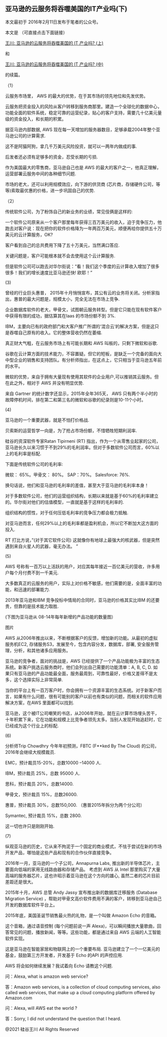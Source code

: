 ## 亚马逊的云服务将吞噬美国的IT产业吗(下)

本文最初于 2016年2月11日发布于笔者的公众号。

本文是 （可直接点击下面链接）

<a href="https://chuan.us/archives/501">王川: 亚马逊的云服务将吞噬美国的 IT 产业吗? (上)</a>

和

<a href="https://chuan.us/archives/503">王川: 亚马逊的云服务将吞噬美国的 IT 产业吗? (中)</a>

的续篇。

（1）

云服务市场里， AWS 的最大的优势，在于其市场的领先地位和先发优势。

云服务把资金投入的风险从客户转移到服务商那里。建造一个全球化的数据中心，功能全面的软件系统，稳定可靠的运营纪录，贴心的客户支持，需要几十亿美元量级的资金投入，和长期的积累。

据亚马逊内部数据, AWS 现在每一天增加的服务器数目，足够承载2004年整个亚马逊公司的计算需求.

这不是阿猫阿狗，拿几千万美元风险投资，就可以一两年内做成的事.

后发者还必须有足够多的资金，忍受长期的亏损.

作为美国最大的零售商，亚马逊自己也是 AWS 的最大的客户之一，他真正理解，运营部署云服务中间的各种细节问题.

市场的老大，还可以利用规模效应，向下游的供货商 (芯片商，存储硬件公司，等等)索取最优惠的价格，进一步巩固自己的优势.

（2）

传统软件公司，为了粉饰自己的新业务的业绩，常见伎俩是这样的:

一个软件公司原来从一个客户那里每年获得三百万美元的收入，迫于竞争压力，他跑去对客户说：现在把你的软件价格降为一年两百万美元，顺便再给你提供五十万美元的云计算服务，OK?

客户看到自己的总共费用下降了五十万美元，当然满口答应.

关键问题是，客户可能根本就不会去使用这个云计算服务.

但是软件公司可以跑去对华尔街说：“看！我们这个季度的云计算收入增加了很多很多！我们的增长速度比亚马逊还快! 欧耶！&#8221;

(3)

曾经的行业巨头惠普， 2015年十月悄悄宣布，其公有云的业务将关闭。分析家指出，惠普的最大问题是，规模太小，完全无法在市场上竞争.

企业数据库软件的老大，甲骨文，试图朝云服务转型。但是它只能在现有软件客户中获得有限的成功，据估算其在Iaas 的市场份额不到 3%.

IBM，主要向已有的政府部门和大客户推广所谓的‘混合云’的解决方案，但是这只是吞噬自己原有的收入。它的整体营收仍然在萎缩.

真正财大气粗，在云服务市场上有可能长期和 AWS 叫板的，只剩下微软和谷歌.

谷歌在云计算方面的技术能力，不容置疑。但它的短板，是缺乏一个完备的面向大中型企业的销售和支持团队。有分析师指出，在这点上，它只相当于亚马逊五年前的水平。

微软的优势，来自于拥有大量现有使用其软件的企业用户,可以推销其云服务。但在此之外，相对于 AWS 并没有明显优势.

来自 Gartner 的统计数字还显示，2015年全年365天， AWS 只有两个半小时的故障停机时间，排在第二和第三名的微软和谷歌的纪录则是10-11个小时。

(4)

亚马逊的一个重要武器，就是不怕打价格战.

贝索斯的运营哲学一向是，为了抢占市场份额，不惜牺牲短期利润率.

硅谷的资深软件专家Ratan Tipirneni (RT) 指出，作为一个从零售业起家的公司，亚马逊长久以来习惯于不到29%的毛利润率。但对于多数软件公司而言，60%以上的毛利率是标配.

下面是传统软件公司的毛利率:

微软： 65%。甲骨文： 80%。 SAP：70%。 Salesforce: 76%.

换句话说，他们和亚马逊的毛利率的差值，甚至大于亚马逊的毛利率本身！

对于多数软件公司，他们的运营组织结构，长期以来就是基于60%的毛利率建立的。华尔街对他们的估值模型，一直就是基于这样的毛利率的.

组织结构的惯性，对于任何压低毛利率的竞争压力都会极力抵触.

对亚马逊而言，任何29%以上的毛利率都是盈利机会，所以它不断加大这方面的投入.

RT 打比方说，&#8221;(对于其它软件公司) 这就像你有地球上最强大的核武器，但是突然遇到来自火星人的武器，毫无办法。 &#8221;

(5)

AWS 号称有一百万以上活跃的用户，对应其每年接近一百亿美元的营收，许多用户每个月付费不到一千美元.

大多数真正的云服务的用户，实际上对价格不敏感，他们需要的是，全面丰富的功能，和迅速的部署能力.

2013年亚马逊和IBM 竞争投标中情局的合同时，亚马逊的价格其实比IBM 的还要贵，但靠的是技术能力取胜.

(下图为亚马逊从 08-14年每年新增的产品功能的数量图）

图片

AWS 从2006年推出以来，不断根据客户的反馈，增加新的功能。从最初的虚拟服务机EC2, 存储服务S3，发展至今，包含内容分发，数据库，部署,
安全服务管理，分析，和其他诸多应用服务。

亚马逊的竞争者，面对的挑战是，AWS 已经提供了一个产品功能极为丰富的生态系统。新客户挑选云服务商时，他们会列出自己需要的功能清单：A,
B, C, D. 如果只有亚马逊的产品功能最全面，服务最周到，可靠性最好，价格又差得不是太多，这个选择实际上非常简单.

当你的平台上有一百万客户时，你会拥有一个资源丰富的生态系统。对于新客户而言，如果有什么问题，很有可能别的客户以前也有类似的问题，而相关的软件应用解决方案，在AWS
里面都可以找到.

亚马逊，这个被IT公司嘲笑的书店，从2006年开始，就在云计算市场埋头苦干，十年积累下来，它在功能和规模上比竞争者领先太多。当别人发现开始追赶时，它已经成为这个行业上的标配.

(6)

分析师Trip Chowdhry 今年年初预测，FBTC (F**ked By The Cloud) 的公司，2016年会继续大规模裁员.

EMC，预计裁员15-20%，总数10000 –14000 人.

IBM，预计裁员 25%，总数 95000 人.

思科，预计裁员 20%，总数14000.

甲骨文，预计裁员 15%，总数26000.

惠普，预计裁员 30%，总数150,000. （惠普2015年拆分为两个分公司）

Symantec, 预计裁员 15%，总数 2800.

这一切也许只是刚刚开始.

(7)

纵观亚马逊的历史，它从来不拘泥于一个固定的商业模式，不怯于尝试在新的市场开发产品，哪怕是这些产品和现有的合作伙伴直接竞争。

2016年一月，亚马逊的一个子公司，Annapurna Labs, 推出新的半导体芯片，主要面向低端的家用无线路由器和存储产品。 考虑到 AWS 从
Intel 那里购买了大量高端的服务器芯片，这也许昭示着亚马逊在这个方向的雄心, 虽然二者的芯片目前差距还是很大。

2015年十月，AWS 总管 Andy Jassy 宣布推出新的数据库迁移服务 (Database Migration Service)
，帮助对甲骨文高价软件费用不满的客户，转移到亚马逊自己开发的数据库软件平台上。

2015年底，美国圣诞节销售最火热的礼物，是一个叫做 Amazon Echo 的音箱。

这个音箱，通过语音控制 (每个问题前说一声 Alexa)，可以瞬间播放大量歌曲，回答常见的问题，播放新闻，等等。这些功能，都是通过来自
AWS 云端的人工智能软件实现。

这是亚马逊在智能家居和物联网上的一个重要布局. 亚马逊建立了一个一亿美元的基金，鼓励第三方开发者，开发基于 Echo 的API 的声控应用.

AWS 将会如何继续发展？我试着向 Echo 请教这个问题.

问：Alexa, what is amazon web service?

答：Amazon web services, is a collection of cloud computing services, also called web services, that make up a cloud
computing platform offered by Amazon.com

问：Alexa, will AWS eat the world ?

答：Sorry, I did not understand the question that I heard.

@2021 硅谷王川 All Rights Reserved

